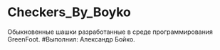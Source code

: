 # Checkers_By_Boyko
Обыкновенные шашки разработанные в среде программирования GreenFoot.
#Выполнил: Александр Бойко.
